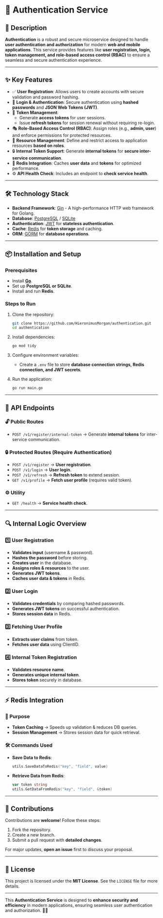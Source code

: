 # 🔐 Authentication Service

## 📖 Description

**Authentication** is a robust and secure microservice designed to handle **user authentication and authorization** for modern **web and mobile applications**. This service provides features like **user registration, login, token management, and role-based access control (RBAC)** to ensure a seamless and secure authentication experience.

---

## ✨ Key Features

- ✅ **User Registration**: Allows users to create accounts with secure validation and password hashing.
- 🔑 **Login & Authentication**: Secure authentication using **hashed passwords** and **JSON Web Tokens (JWT)**.
- 🔄 **Token Management**:
  - Generate **access tokens** for user sessions.
  - Issue **refresh tokens** for session renewal without requiring re-login.
- 🎭 **Role-Based Access Control (RBAC)**: Assign roles (e.g., **admin, user**) and enforce permissions for protected resources.
- 📂 **Resource Management**: Define and restrict access to application resources **based on roles**.
- 🔒 **Internal Token Support**: Generate **internal tokens** for **secure inter-service communication**.
- 🚀 **Redis Integration**: Caches **user data** and **tokens** for optimized performance.
- ⚙️ **API Health Check**: Includes an endpoint to **check service health**.

---

## 🛠 Technology Stack

- **Backend Framework**: [Gin](https://gin-gonic.com/) - A high-performance HTTP web framework for Golang.
- **Database**: [PostgreSQL](https://www.postgresql.org/) / [SQLite](https://www.sqlite.org/)
- **Authentication**: [JWT](https://jwt.io/) for **stateless authentication**.
- **Cache**: [Redis](https://redis.io/) for **token storage** and caching.
- **ORM**: [GORM](https://gorm.io/) for **database operations**.

---

## 📦 Installation and Setup

### Prerequisites

- Install **[Go](https://golang.org/doc/install)**.
- Set up **PostgreSQL or SQLite**.
- Install and run **Redis**.

### Steps to Run

1. Clone the repository:
   ```bash
   git clone https://github.com/HieronimusMorgan/authentication.git
   cd authentication
   ```

2. Install dependencies:
   ```bash
   go mod tidy
   ```

3. Configure environment variables:
   - Create a `.env` file to store **database connection strings, Redis connection, and JWT secrets**.

4. Run the application:
   ```bash
   go run main.go
   ```

---

## 🔗 API Endpoints

### 🔓 Public Routes
- `POST /v1/register/internal-token` → Generate **internal tokens** for inter-service communication.

### 🔒 Protected Routes (Require Authentication)
- `POST /v1/register` → **User registration**.
- `POST /v1/login` → **User login**.
- `POST /v1/refresh` → **Refresh token** to extend session.
- `GET /v1/profile` → **Fetch user profile** (requires valid token).

### ⚙️ Utility
- `GET /health` → **Service health check**.

---

## 🔍 Internal Logic Overview

### 1️⃣ **User Registration**
- **Validates input** (username & password).
- **Hashes the password** before storing.
- **Creates user** in the database.
- **Assigns roles & resources** to the user.
- **Generates JWT tokens**.
- **Caches user data & tokens** in Redis.

### 2️⃣ **User Login**
- **Validates credentials** by comparing hashed passwords.
- **Generates JWT tokens** on successful authentication.
- **Stores session data** in Redis.

### 3️⃣ **Fetching User Profile**
- **Extracts user claims** from token.
- **Fetches user data** using ClientID.

### 4️⃣ **Internal Token Registration**
- **Validates resource name**.
- **Generates unique internal token**.
- **Stores token** securely in database.

---

## ⚡ Redis Integration

### 🚀 Purpose
- **Token Caching** → Speeds up validation & reduces DB queries.
- **Session Management** → Stores session data for quick retrieval.

### 🛠 Commands Used

- **Save Data to Redis**:
  ```go
  utils.SaveDataToRedis("key", "field", value)
  ```

- **Retrieve Data from Redis**:
  ```go
  var token string
  utils.GetDataFromRedis("key", "field", &token)
  ```

---

## 🤝 Contributions

Contributions are **welcome**! Follow these steps:

1. Fork the repository.
2. Create a new branch.
3. Submit a pull request with **detailed changes**.

For major updates, **open an issue** first to discuss your proposal.

---

## 📜 License

This project is licensed under the **MIT License**. See the `LICENSE` file for more details.

---

This **Authentication Service** is designed to **enhance security and efficiency** in modern applications, ensuring seamless user authentication and authorization. 🚀🔐
